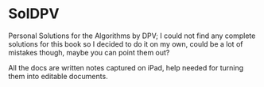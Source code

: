 # SolDPV
Personal Solutions for the Algorithms by DPV; I could not find any complete solutions for this book so I decided to do it on my own, could be a lot of mistakes though, maybe you can point them out?

All the docs are written notes captured on iPad, help needed for turning them into editable documents.
